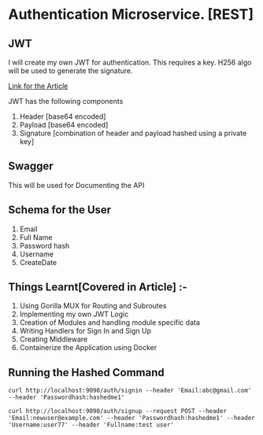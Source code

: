 # Authentication Microservice. \[REST\]
## JWT
I will create my own JWT for authentication. This requires a key. H256 algo will be used to generate the signature.

[Link for the Article](https://mattermost.com/blog/how-to-build-an-authentication-microservice-in-golang-from-scratch/)

JWT has the following components
1. Header \[base64 encoded\]
2. Payload \[base64 encoded\]
3. Signature \[combination of header and payload hashed using a private key\]

## Swagger
This will be used for Documenting the API

## Schema for the User
1. Email
2. Full Name
3. Password hash
4. Username
5. CreateDate

## Things Learnt\[Covered in Article\] :-
1. Using Gorilla MUX for Routing and Subroutes
2. Implementing my own JWT Logic
3. Creation of Modules and handling module specific data
4. Writing Handlers for Sign In and Sign Up
5. Creating Middleware
6. Containerize the Application using Docker

## Running the Hashed Command

`curl http://localhost:9090/auth/signin --header 'Email:abc@gmail.com' --header 'Passwordhash:hashedme1'`

`curl http://localhost:9090/auth/signup --request POST --header 'Email:newuser@example.com' --header 'Passwordhash:hashedme1' --header 'Username:user77' --header 'Fullname:test user'`
